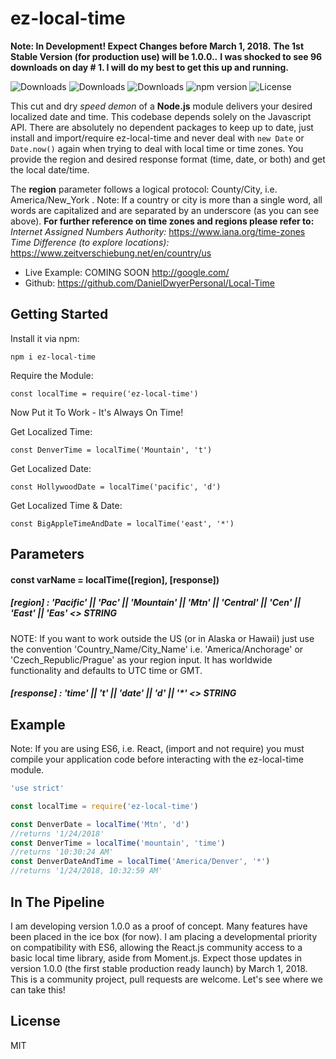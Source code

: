 # ez-local-time

**Note: In Development! Expect Changes before March 1, 2018.**
**The 1st Stable Version (for production use) will be 1.0.0..**
**I was shocked to see 96 downloads on day # 1. I will do my best to get this up and running.**

![Downloads](https://img.shields.io/npm/dw/ez-local-time.svg)
![Downloads](https://img.shields.io/npm/dm/ez-local-time.svg)
![Downloads](https://img.shields.io/npm/dt/ez-local-time.svg)
![npm version](https://img.shields.io/npm/v/ez-local-time.svg)
![License](https://img.shields.io/npm/l/ez-local-time.svg)

This cut and dry <i>speed demon</i> of a **Node.js** module delivers your desired localized date and time. This codebase depends solely on the Javascript API. There are absolutely no dependent packages to keep up to date, just install and import/require ez-local-time and never deal with ```new Date``` or ```Date.now()``` again when trying to deal with local time or time zones. You provide the region and desired response format (time, date, or both) and get the local date/time.

The **region** parameter follows a logical protocol: County/City, i.e. America/New_York .
Note: If a country or city is more than a single word, all words are capitalized and are separated by an underscore (as you can see above).
**For further reference on time zones and regions please refer to:**
<i>Internet Assigned Numbers Authority:</i> https://www.iana.org/time-zones
<i>Time Difference (to explore locations):</i> https://www.zeitverschiebung.net/en/country/us


- Live Example: COMING SOON http://google.com/
- Github: https://github.com/DanielDwyerPersonal/Local-Time

## Getting Started

Install it via npm:

```shell
npm i ez-local-time
```

Require the Module:
```shell
const localTime = require('ez-local-time')
```

Now Put it To Work - It's Always On Time!

Get Localized Time:
```shell
const DenverTime = localTime('Mountain', 't')
```
Get Localized Date:
```shell
const HollywoodDate = localTime('pacific', 'd')
```
Get Localized Time & Date:
```shell
const BigAppleTimeAndDate = localTime('east', '*')
```

## Parameters
#### const varName = localTime([region], [response])
##### [region] : 'Pacific' || 'Pac' || 'Mountain' || 'Mtn' || 'Central' || 'Cen' || 'East' || 'Eas' <> STRING
NOTE: If you want to work outside the US (or in Alaska or Hawaii) just use the convention 'Country_Name/City_Name' i.e. 'America/Anchorage' or 'Czech_Republic/Prague' as your region input. It has worldwide functionality  and defaults to UTC time or GMT.
##### [response] : 'time' || 't' || 'date' || 'd' || '*' <> STRING


## Example
Note: If you are using ES6, i.e. React, (import and not require) you must compile your application code before interacting with the ez-local-time module.



```js
'use strict'

const localTime = require('ez-local-time')

const DenverDate = localTime('Mtn', 'd')
//returns '1/24/2018'
const DenverTime = localTime('mountain', 'time')
//returns '10:30:24 AM'
const DenverDateAndTime = localTime('America/Denver', '*')
//returns '1/24/2018, 10:32:59 AM'

```


## In The Pipeline
I am developing version 1.0.0 as a proof of concept. Many features have been placed in the ice box (for now). I am placing a developmental priority on compatibility with ES6, allowing the React.js community access to a basic local time library, aside from Moment.js. Expect those updates in version 1.0.0 (the first stable production ready launch) by March 1, 2018. This is a community project, pull requests are welcome. Let's see where we can take this!

## License

MIT
